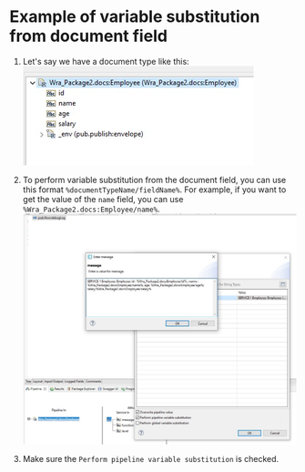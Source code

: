 # Example of variable substitution from document field

1. Let's say we have a document type like this: \
![](1.jpg)

2. To perform variable substitution from the document field, you can use this format `%documentTypeName/fieldName%`. For example, if you want to get the value of the `name` field, you can use `%Wra_Package2.docs:Employee/name%`. \
![](2.jpg)

3. Make sure the `Perform pipeline variable substitution` is checked.